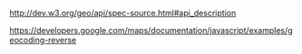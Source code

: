 http://dev.w3.org/geo/api/spec-source.html#api_description

https://developers.google.com/maps/documentation/javascript/examples/geocoding-reverse

